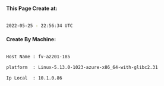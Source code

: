 
   
#### This Page Create at:

```bash

2022-05-25 - 22:56:34 UTC

```

#### Create By Machine:

```bash

Host Name : fv-az201-185

platform  : Linux-5.13.0-1023-azure-x86_64-with-glibc2.31

Ip Local  : 10.1.0.86

```

